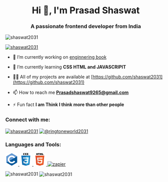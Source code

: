 <h1 align="center">Hi 👋, I'm Prasad Shaswat</h1>
<h3 align="center">A passionate frontend developer from India</h3>

<p align="left"> <img src="https://komarev.com/ghpvc/?username=shaswat2031&label=Profile%20views&color=0e75b6&style=flat" alt="shaswat2031" /> </p>

<p align="left"> <a href="https://github.com/ryo-ma/github-profile-trophy"><img src="https://github-profile-trophy.vercel.app/?username=shaswat2031" alt="shaswat2031" /></a> </p>

- 🔭 I’m currently working on [enginnering book](https://github.com/shaswat2031/HTML-CSS-JAVASCRIPIT/tree/main/enginnering%20book)

- 🌱 I’m currently learning **CSS HTML and JAVASCRIPIT**

- 👨‍💻 All of my projects are available at [https://github.com/shaswat2031](https://github.com/shaswat2031)

- 📫 How to reach me **Prasadshaswat9265@gmail.com**

- ⚡ Fun fact **I am Think I think more than other people**

<h3 align="left">Connect with me:</h3>
<p align="left">
<a href="https://instagram.com/shaswat2031" target="blank"><img align="center" src="https://raw.githubusercontent.com/rahuldkjain/github-profile-readme-generator/master/src/images/icons/Social/instagram.svg" alt="shaswat2031" height="30" width="40" /></a>
<a href="https://www.youtube.com/c/@ringtoneworld2031" target="blank"><img align="center" src="https://raw.githubusercontent.com/rahuldkjain/github-profile-readme-generator/master/src/images/icons/Social/youtube.svg" alt="@ringtoneworld2031" height="30" width="40" /></a>
</p>

<h3 align="left">Languages and Tools:</h3>
<p align="left"> <a href="https://www.cprogramming.com/" target="_blank" rel="noreferrer"> <img src="https://raw.githubusercontent.com/devicons/devicon/master/icons/c/c-original.svg" alt="c" width="40" height="40"/> </a> <a href="https://www.w3schools.com/css/" target="_blank" rel="noreferrer"> <img src="https://raw.githubusercontent.com/devicons/devicon/master/icons/css3/css3-original-wordmark.svg" alt="css3" width="40" height="40"/> </a> <a href="https://www.w3.org/html/" target="_blank" rel="noreferrer"> <img src="https://raw.githubusercontent.com/devicons/devicon/master/icons/html5/html5-original-wordmark.svg" alt="html5" width="40" height="40"/> </a> <a href="https://zapier.com" target="_blank" rel="noreferrer"> <img src="https://www.vectorlogo.zone/logos/zapier/zapier-icon.svg" alt="zapier" width="40" height="40"/> </a> </p>

<p><img align="left" src="https://github-readme-stats.vercel.app/api/top-langs?username=shaswat2031&show_icons=true&locale=en&layout=compact" alt="shaswat2031" /></p>

<p>&nbsp;<img align="center" src="https://github-readme-stats.vercel.app/api?username=shaswat2031&show_icons=true&locale=en" alt="shaswat2031" /></p>
